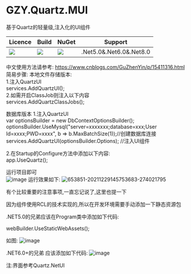 # GZY.Quartz.MUI
基于Quartz的轻量级,注入化的UI组件

|Licence| Build | NuGet | Support |
|--|--|--|--|
|![](https://svg.hamm.cn/badge.svg?key=Licence&value=MIT&color=e0861a)|![](https://svg.hamm.cn/badge.svg?key=.Net5.0&value=passing&color=45b97c)|[![](https://img.shields.io/nuget/dt/GZY.Quartz.MUI)](https://www.nuget.org/packages/GZY.Quartz.MUI)|.Net5.0&.Net6.0&.Net8.0


中文使用方法请参考:
https://www.cnblogs.com/GuZhenYin/p/15411316.html
简易步骤: 
本地文件存储版本:  
1.注入QuartzUI  
  services.AddQuartzUI();  
2.如需开启ClassJob则注入以下内容  
  services.AddQuartzClassJobs();  
  
数据库版本 
1.注入QuartzUI  
var optionsBuilder = new DbContextOptionsBuilder<QuarzEFContext>();  
optionsBuilder.UseMysql("server=xxxxxxx;database=xxx;User Id=xxxx;PWD=xxxx", b => b.MaxBatchSize(1));//创建数据库连接  
services.AddQuartzUI(optionsBuilder.Options); //注入UI组件  

2.在Startup的Configure方法中添加以下内容:  
app.UseQuartz();  
  
  
运行项目即可   
![image](https://github.com/l2999019/GZY.Quartz.MUI/assets/10385855/65ca3bdc-587e-486d-ab9b-e3502d361fd2)
运行效果如下:
  ![653851-20211229145753683-274021795](https://github.com/l2999019/GZY.Quartz.MUI/assets/10385855/3bcafe20-b779-48ab-a51d-67afcb199601)

有个比较重要的注意事项,一直忘记说了,这里也提一下

因为组件使用RCL的技术实现的,所以在开发环境需要手动添加一下静态资源包

.NET5.0的兄弟应该在Program类中添加如下代码:

webBuilder.UseStaticWebAssets();

如图:
![image](https://github.com/l2999019/GZY.Quartz.MUI/assets/10385855/0c5cd8b7-00e8-439b-8131-58bfd5a1acc0)

 

.NET6.0+的兄弟 应该添加如下代码:
![image](https://github.com/l2999019/GZY.Quartz.MUI/assets/10385855/cc0034ba-d126-463e-bca7-7bed395d3726)

   
  
  
注:界面参考Quartz.NetUI

